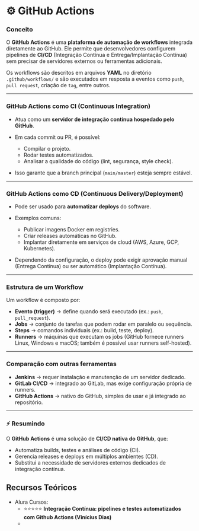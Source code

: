 # ⚙️ GitHub Actions

### Conceito

O **GitHub Actions** é uma **plataforma de automação de workflows** integrada diretamente ao GitHub.
Ele permite que desenvolvedores configurem pipelines de **CI/CD** (Integração Contínua e Entrega/Implantação Contínua) sem precisar de servidores externos ou ferramentas adicionais.

Os workflows são descritos em arquivos **YAML** no diretório `.github/workflows/` e são executados em resposta a eventos como `push`, `pull request`, criação de `tag`, entre outros.

---

### GitHub Actions como CI (Continuous Integration)

* Atua como um **servidor de integração contínua hospedado pelo GitHub**.
* Em cada commit ou PR, é possível:

  * Compilar o projeto.
  * Rodar testes automatizados.
  * Analisar a qualidade do código (lint, segurança, style check).
* Isso garante que a branch principal (`main/master`) esteja sempre estável.

---

### GitHub Actions como CD (Continuous Delivery/Deployment)

* Pode ser usado para **automatizar deploys** do software.
* Exemplos comuns:

  * Publicar imagens Docker em registries.
  * Criar releases automáticas no GitHub.
  * Implantar diretamente em serviços de cloud (AWS, Azure, GCP, Kubernetes).
* Dependendo da configuração, o deploy pode exigir aprovação manual (Entrega Contínua) ou ser automático (Implantação Contínua).

---

### Estrutura de um Workflow

Um workflow é composto por:

* **Evento (trigger)** → define quando será executado (ex.: `push`, `pull_request`).
* **Jobs** → conjunto de tarefas que podem rodar em paralelo ou sequência.
* **Steps** → comandos individuais (ex.: build, teste, deploy).
* **Runners** → máquinas que executam os jobs (GitHub fornece runners Linux, Windows e macOS; também é possível usar runners self-hosted).

---

### Comparação com outras ferramentas

* **Jenkins** → requer instalação e manutenção de um servidor dedicado.
* **GitLab CI/CD** → integrado ao GitLab, mas exige configuração própria de runners.
* **GitHub Actions** → nativo do GitHub, simples de usar e já integrado ao repositório.

---

### ⚡ Resumindo

O **GitHub Actions** é uma solução de **CI/CD nativa do GitHub**, que:

* Automatiza builds, testes e análises de código (CI).
* Gerencia releases e deploys em múltiplos ambientes (CD).
* Substitui a necessidade de servidores externos dedicados de integração contínua.


## Recursos Teóricos
* Alura Cursos:
   - ⭐⭐⭐⭐⭐ **Integração Contínua: pipelines e testes automatizados com Github Actions (Vinícius Dias)**
   - 
